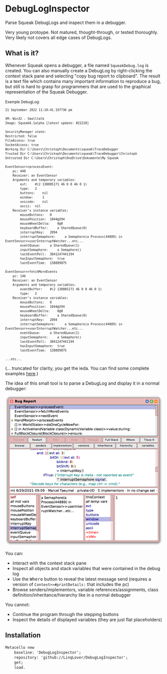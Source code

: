 # DebugLogInspector

Parse Squeak DebugLogs and inspect them in a debugger.

Very young protoype. Not matured, thought-through, or tested thoroughly. Very likely not covers all edge cases of DebugLogs.

## What is it?

Whenever Squeak opens a debugger, a file named `SqueakDebug.log` is created. You can also manually create a DebugLog by right-clicking the context stack pane and selecting "copy bug report to clipboard". The result is a text file which contains many important information to reproduce a bug, but still is hard to grasp for programmers that are used to the graphical representation of the Squeak Debugger.

<small>
Example DebugLog:

```
21 September 2022 11:10:41.197736 pm

VM: Win32 - Smalltalk
Image: Squeak6.1alpha [latest update: #22218]

SecurityManager state:
Restricted: false
FileAccess: true
SocketAccess: true
Working Dir C:\Users\Christoph\Documents\squeak\TraceDebugger
Trusted Dir C:\Users\Christoph\Documents\squeak\TraceDebugger\Christoph
Untrusted Dir C:\Users\Christoph\OneDrive\Dokumente\My Squeak

EventSensor>>processEvent:
	pc: 440
	Receiver: an EventSensor
	Arguments and temporary variables: 
		evt: 	#(2 138885171 46 0 8 46 0 1)
		type: 	2
		buttons: 	nil
		window: 	1
		unicode: 	nil
		ascii: 	nil
	Receiver's instance variables: 
		mouseButtons: 	0
		mousePosition: 	1044@294
		mouseWheelDelta: 	0@0
		keyboardBuffer: 	a SharedQueue(0)
		interruptKey: 	2094
		interruptSemaphore: 	a Semaphore(a Process(44889) in EventSensor>>userInterruptWatcher...etc...
		eventQueue: 	a SharedQueue(1)
		inputSemaphore: 	a Semaphore()
		lastEventPoll: 	3841247441194
		hasInputSemaphore: 	true
		lastEventTime: 	138889875

EventSensor>>fetchMoreEvents
	pc: 146
	Receiver: an EventSensor
	Arguments and temporary variables: 
		eventBuffer: 	#(2 138885171 46 0 8 46 0 1)
		type: 	2
	Receiver's instance variables: 
		mouseButtons: 	0
		mousePosition: 	1044@294
		mouseWheelDelta: 	0@0
		keyboardBuffer: 	a SharedQueue(0)
		interruptKey: 	2094
		interruptSemaphore: 	a Semaphore(a Process(44889) in EventSensor>>userInterruptWatcher...etc...
		eventQueue: 	a SharedQueue(1)
		inputSemaphore: 	a Semaphore()
		lastEventPoll: 	3841247441194
		hasInputSemaphore: 	true
		lastEventTime: 	138889875

...etc...
```
</small>

(... truncated for clarity, you get the ieda. You can find some complete examples [here](./packages/DebugLogInspector.package/DebugLogInspectorTest.class/instance/fixtureHalt.st).)

The idea of this small tool is to parse a DebugLog and display it in a normal debugger:

![DebugLogInspector for a User Interrupt](./DebugLogInspector.png)

You can:

- Interact with the context stack pane
- Inspect all objects and stack variables that were contained in the debug log
- Use the <kbd>Where</kbd> button to reveal the latest message send (requires a version of `Context>>#printDetails:` that includes the pc)
- Browse senders/implementors, variable references/assignments, class definition/inheritance/hierarchy like in a normal debugger

You cannot:

- Continue the program through the stepping buttons
- Inspect the details of displayed variables (they are just flat placeholders)

## Installation

```smalltalk
Metacello new
	baseline: 'DebugLogInspector';
	repository: 'github://LinqLover/DebugLogInspector';
	get;
	load.
```
